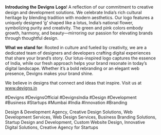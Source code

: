𝐈𝐧𝐭𝐫𝐨𝐝𝐮𝐜𝐢𝐧𝐠 𝐭𝐡𝐞 𝐃𝐞𝐯𝐢𝐠𝐧𝐬 𝐋𝐨𝐠𝐨!
A reflection of our commitment to creative design and development solutions. We celebrate India’s rich cultural heritage by blending tradition with modern aesthetics. Our logo features a uniquely designed ‘g’ shaped like a lotus, India’s national flower, symbolizing purity and creativity. The green and pink colors embody growth, harmony, and beauty—mirroring our passion for elevating brands through thoughtful design.


𝐖𝐡𝐚𝐭 𝐰𝐞 𝐬𝐭𝐚𝐧𝐝 𝐟𝐨𝐫:
Rooted in culture and fueled by creativity, we are a dedicated team of designers and developers crafting digital experiences that share your brand’s story. Our lotus-inspired logo captures the essence of India, while our fresh approach helps your brand resonate in today’s digital landscape. Whether it’s a bold rebranding or an elegant web presence, Devigns makes your brand shine.

We believe in designs that connect and ideas that inspire.
Visit us at www.devigns.in

#Devigns #DevignsOfficial #DevignsIndia #Design #Development #Business #Startups #Mumbai #India #Innovation #Branding

Design & Development Agency, Creative Design Solutions, Web Development Services, Web Design Services, Business Branding Solutions, Startup Design and Development, Custom Website Design, Innovative Digital Solutions, Creative Agency for Startups
